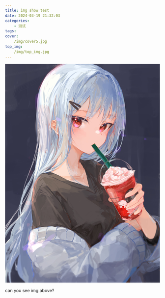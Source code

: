 ```yaml
---
title: img show test
date: 2024-03-19 21:32:03
categories:
    - 测试
tags:
cover:
    /img/cover5.jpg
top_img:
    /img/top_img.jpg
---
```




![2.2](img-show-test/2.2.jpg)



can you see img above?
